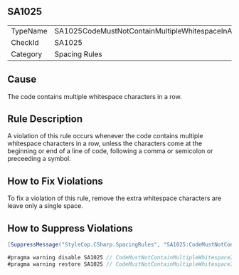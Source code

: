 ﻿## SA1025

<table>
<tr>
  <td>TypeName</td>
  <td>SA1025CodeMustNotContainMultipleWhitespaceInARow</td>
</tr>
<tr>
  <td>CheckId</td>
  <td>SA1025</td>
</tr>
<tr>
  <td>Category</td>
  <td>Spacing Rules</td>
</tr>
</table>

## Cause

The code contains multiple whitespace characters in a row.

## Rule Description

A violation of this rule occurs whenever the code contains multiple whitespace characters in a row, unless the characters come at the beginning or end of a line of code, 
                    following a comma or semicolon or preceeding a symbol.

## How to Fix Violations

To fix a violation of this rule, remove the extra whitespace characters are leave only a single space.

## How to Suppress Violations

```csharp
[SuppressMessage("StyleCop.CSharp.SpacingRules", "SA1025:CodeMustNotContainMultipleWhitespaceInARow", Justification = "Reviewed.")]
```

```csharp
#pragma warning disable SA1025 // CodeMustNotContainMultipleWhitespaceInARow
#pragma warning restore SA1025 // CodeMustNotContainMultipleWhitespaceInARow
```
